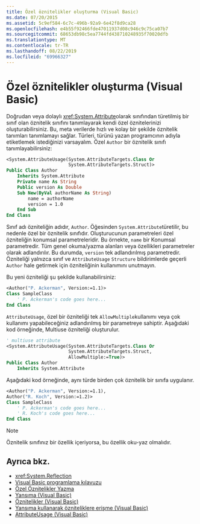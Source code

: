 ```yaml
---
title: Özel öznitelikler oluşturma (Visual Basic)
ms.date: 07/20/2015
ms.assetid: 5c9ef584-6c7c-496b-92a9-6e42f8d9ca28
ms.openlocfilehash: e4b55f92466fde47011937d08c946c9c75ca07b7
ms.sourcegitcommit: 68653db98c5ea7744fd438710248935f70020dfb
ms.translationtype: MT
ms.contentlocale: tr-TR
ms.lasthandoff: 08/22/2019
ms.locfileid: "69966327"
---
```

# <a name="creating-custom-attributes-visual-basic"></a>Özel öznitelikler oluşturma (Visual Basic)
Doğrudan veya dolaylı <xref:System.Attribute>olarak sınıfından türetilmiş bir sınıf olan öznitelik sınıfını tanımlayarak kendi özel öznitelerinizi oluşturabilirsiniz. Bu, meta verilerde hızlı ve kolay bir şekilde öznitelik tanımları tanımlamayı sağlar. Türleri, türünü yazan programcının adıyla etiketlemek istediğinizi varsayalım. Özel `Author` bir öznitelik sınıfı tanımlayabilirsiniz:  
  
```vb  
<System.AttributeUsage(System.AttributeTargets.Class Or   
                       System.AttributeTargets.Struct)>   
Public Class Author  
    Inherits System.Attribute  
    Private name As String  
    Public version As Double  
    Sub New(ByVal authorName As String)  
        name = authorName  
        version = 1.0  
    End Sub  
End Class  
```  
  
 Sınıf adı özniteliğin adıdır, `Author`. Öğesinden `System.Attribute`türetilir, bu nedenle özel bir öznitelik sınıfıdır. Oluşturucunun parametreleri özel özniteliğin konumsal parametreleridir. Bu örnekte, `name` bir Konumsal parametredir. Tüm genel okuma/yazma alanları veya özellikleri parametreler olarak adlandırılır. Bu durumda, `version` tek adlandırılmış parametredir. Özniteliği yalnızca sınıf ve `AttributeUsage` `Structure` bildirimlerde geçerli `Author` hale getirmek için özniteliğinin kullanımını unutmayın.  
  
 Bu yeni özniteliği şu şekilde kullanabilirsiniz:  
  
```vb  
<Author("P. Ackerman", Version:=1.1)>   
Class SampleClass  
    ' P. Ackerman's code goes here...  
End Class  
```  
  
 `AttributeUsage`, özel bir özniteliği tek `AllowMultiple`kullanımı veya çok kullanımı yapabileceğiniz adlandırılmış bir parametreye sahiptir. Aşağıdaki kod örneğinde, Multiuse özniteliği oluşturulur.  
  
```vb  
' multiuse attribute  
<System.AttributeUsage(System.AttributeTargets.Class Or   
                       System.AttributeTargets.Struct,   
                       AllowMultiple:=True)>   
Public Class Author  
    Inherits System.Attribute  
```  
  
 Aşağıdaki kod örneğinde, aynı türde birden çok öznitelik bir sınıfa uygulanır.  
  
```vb  
<Author("P. Ackerman", Version:=1.1),   
Author("R. Koch", Version:=1.2)>   
Class SampleClass  
    ' P. Ackerman's code goes here...  
    ' R. Koch's code goes here...  
End Class  
```  
  
> [!NOTE]
> Öznitelik sınıfınız bir özellik içeriyorsa, bu özellik oku-yaz olmalıdır.  
  
## <a name="see-also"></a>Ayrıca bkz.

- <xref:System.Reflection>
- [Visual Basic programlama kılavuzu](../../../../visual-basic/programming-guide/index.md)
- [Özel Öznitelikler Yazma](../../../../standard/attributes/writing-custom-attributes.md)
- [Yansıma (Visual Basic)](../../../../visual-basic/programming-guide/concepts/reflection.md)
- [Öznitelikler (Visual Basic)](../../../../visual-basic/language-reference/attributes.md)
- [Yansıma kullanarak özniteliklere erişme (Visual Basic)](../../../../visual-basic/programming-guide/concepts/attributes/accessing-attributes-by-using-reflection.md)
- [AttributeUsage (Visual Basic)](../../../../visual-basic/programming-guide/concepts/attributes/attributeusage.md)
